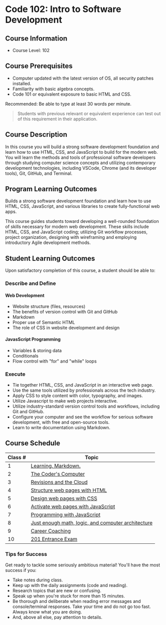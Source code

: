 # Code 102: Intro to Software Development

## Course Information

- Course Level: 102

## Course Prerequisites

- Computer updated with the latest version of OS, all security patches installed.
- Familiarity with basic algebra concepts.
- Code 101 or equivalent exposure to basic HTML and CSS.

Recommended: Be able to type at least 30 words per minute.

> Students with previous relevant or equivalent experience can test out of this requirement in their application.

## Course Description

In this course you will build a strong software development foundation and learn how to use HTML, CSS, and JavaScript to build for the modern web. You will learn the methods and tools of professional software developers through studying computer science concepts and utilizing contemporary development technologies, including VSCode, Chrome (and its developer tools), Git, GitHub, and Terminal.

## Program Learning Outcomes

Builds a strong software development foundation and learn how to use HTML, CSS, JavaScript, and various libraries to create fully-functional web apps.

This course guides students toward developing a well-rounded foundation of skills necessary for modern web development. These skills include HTML, CSS, and JavaScript coding; utilizing Git workflow processes, project organization, designing with wireframing and employing introductory Agile development methods.

## Student Learning Outcomes

Upon satisfactory completion of this course, a student should be able to:

### Describe and Define

#### Web Development

- Website structure (files, resources)
- The benefits of version control with Git and GitHub
- Markdown
- Proper use of Semantic HTML
- The role of CSS in website development and design

#### JavasScript Programming

- Variables & storing data
- Conditionals
- Flow control with "for" and "while" loops

### Execute

- Tie together HTML, CSS, and JavaScript in an interactive web page.
- Use the same tools utilized by professionals across the tech industry.
- Apply CSS to style content with color, typography, and images.
- Utilize Javascript to make web projects interactive.
- Utilize industry-standard version control tools and workflows, including Git and GitHub.
- Configure your computer and see the workflow for serious software development, with free and open-source tools.
- Learn to write documentation using Markdown.

## Course Schedule

| Class # | Topic |
|-----------------|-----------|
|1| [Learning. Markdown.](class-01/)
|2| [The Coder's Computer](class-02/)
|3| [Revisions and the Cloud](class-03/)
|4| [Structure web pages with HTML](class-04/)
|5| [Design web pages with CSS](class-05/)
|6| [Activate web pages with JavaScript](class-06/)
|7| [Programming with JavaScript](class-07/)
|8| [Just enough math, logic, and computer architecture](class-08/)
|9| [Career Coaching](class-09/)
|10| [201 Entrance Exam](class-10/)

### Tips for Success

Get ready to tackle some seriously ambitious material! You'll have the most success if you:

- Take notes during class.
- Keep up with the daily assignments (code and reading).
- Research topics that are new or confusing.
- Speak up when you're stuck for more than 15 minutes.
- Be thorough and deliberate when reading error messages and console/terminal responses. Take your time and do not go too fast. Always know what you are doing.
- And, above all else, pay attention to details.
